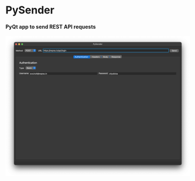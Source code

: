 # PySender
#### PyQt app to send REST API requests
![screenshot](https://github.com/fast-geek/PySender/raw/master/screenshot.png)